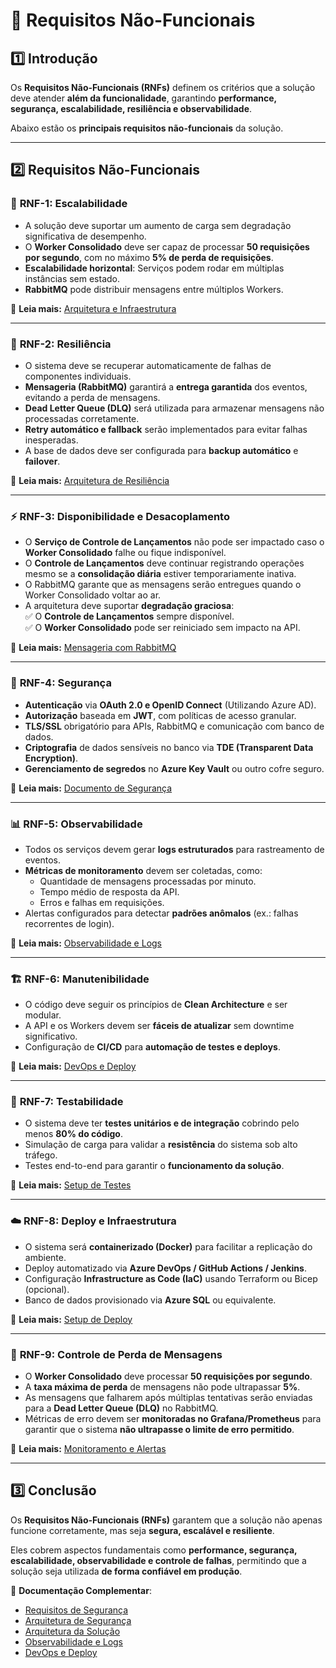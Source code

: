 # 📌 Requisitos Não-Funcionais

## 1️⃣ Introdução
Os **Requisitos Não-Funcionais (RNFs)** definem os critérios que a solução deve atender **além da funcionalidade**, garantindo **performance, segurança, escalabilidade, resiliência e observabilidade**.

Abaixo estão os **principais requisitos não-funcionais** da solução.

---

## 2️⃣ Requisitos Não-Funcionais

### 🚀 **RNF-1: Escalabilidade**
- A solução deve suportar um aumento de carga sem degradação significativa de desempenho.
- O **Worker Consolidado** deve ser capaz de processar **50 requisições por segundo**, com no máximo **5% de perda de requisições**.
- **Escalabilidade horizontal**: Serviços podem rodar em múltiplas instâncias sem estado.
- **RabbitMQ** pode distribuir mensagens entre múltiplos Workers.

📄 **Leia mais:** [Arquitetura e Infraestrutura](../arquitetura/arquitetura-geral.md)  

---

### 🔄 **RNF-2: Resiliência**
- O sistema deve se recuperar automaticamente de falhas de componentes individuais.
- **Mensageria (RabbitMQ)** garantirá a **entrega garantida** dos eventos, evitando a perda de mensagens.
- **Dead Letter Queue (DLQ)** será utilizada para armazenar mensagens não processadas corretamente.
- **Retry automático e fallback** serão implementados para evitar falhas inesperadas.
- A base de dados deve ser configurada para **backup automático** e **failover**.

📄 **Leia mais:** [Arquitetura de Resiliência](../arquitetura/arquitetura-geral.md)  

---

### ⚡ **RNF-3: Disponibilidade e Desacoplamento**
- O **Serviço de Controle de Lançamentos** não pode ser impactado caso o **Worker Consolidado** falhe ou fique indisponível.
- O **Controle de Lançamentos** deve continuar registrando operações mesmo se a **consolidação diária** estiver temporariamente inativa.
- O RabbitMQ garante que as mensagens serão entregues quando o Worker Consolidado voltar ao ar.
- A arquitetura deve suportar **degradação graciosa**:  
  ✅ O **Controle de Lançamentos** sempre disponível.  
  ✅ O **Worker Consolidado** pode ser reiniciado sem impacto na API.  

📄 **Leia mais:** [Mensageria com RabbitMQ](../arquitetura/mensageria.md)

---

### 🔐 **RNF-4: Segurança**
- **Autenticação** via **OAuth 2.0 e OpenID Connect** (Utilizando Azure AD).
- **Autorização** baseada em **JWT**, com políticas de acesso granular.
- **TLS/SSL** obrigatório para APIs, RabbitMQ e comunicação com banco de dados.
- **Criptografia** de dados sensíveis no banco via **TDE (Transparent Data Encryption)**.
- **Gerenciamento de segredos** no **Azure Key Vault** ou outro cofre seguro.

📄 **Leia mais:** [Documento de Segurança](../naofuncionais/seguranca.md)  

---

### 📊 **RNF-5: Observabilidade**
- Todos os serviços devem gerar **logs estruturados** para rastreamento de eventos.
- **Métricas de monitoramento** devem ser coletadas, como:
  - Quantidade de mensagens processadas por minuto.
  - Tempo médio de resposta da API.
  - Erros e falhas em requisições.
- Alertas configurados para detectar **padrões anômalos** (ex.: falhas recorrentes de login).

📄 **Leia mais:** [Observabilidade e Logs](../../monitoramento/monitoramento-observabilidade.md)  

---

### 🏗 **RNF-6: Manutenibilidade**
- O código deve seguir os princípios de **Clean Architecture** e ser modular.
- A API e os Workers devem ser **fáceis de atualizar** sem downtime significativo.
- Configuração de **CI/CD** para **automação de testes e deploys**.

📄 **Leia mais:** [DevOps e Deploy](../requisitos/DevOpsEDeploy.md)  

---

### 🎯 **RNF-7: Testabilidade**
- O sistema deve ter **testes unitários e de integração** cobrindo pelo menos **80% do código**.
- Simulação de carga para validar a **resistência** do sistema sob alto tráfego.
- Testes end-to-end para garantir o **funcionamento da solução**.

📄 **Leia mais:** [Setup de Testes](../setup/setup-testes.md)  

---

### ☁️ **RNF-8: Deploy e Infraestrutura**
- O sistema será **containerizado (Docker)** para facilitar a replicação do ambiente.
- Deploy automatizado via **Azure DevOps / GitHub Actions / Jenkins**.
- Configuração **Infrastructure as Code (IaC)** usando Terraform ou Bicep (opcional).
- Banco de dados provisionado via **Azure SQL** ou equivalente.

📄 **Leia mais:** [Setup de Deploy](../setup/setup-deploy.md)  

---

### 🚦 **RNF-9: Controle de Perda de Mensagens**
- O **Worker Consolidado** deve processar **50 requisições por segundo**.
- A **taxa máxima de perda** de mensagens não pode ultrapassar **5%**.
- As mensagens que falharem após múltiplas tentativas serão enviadas para a **Dead Letter Queue (DLQ)** no RabbitMQ.
- Métricas de erro devem ser **monitoradas no Grafana/Prometheus** para garantir que o sistema **não ultrapasse o limite de erro permitido**.

📄 **Leia mais:** [Monitoramento e Alertas](../../monitoramento/monitoramento-observabilidade.md)  

---

## 3️⃣ Conclusão

Os **Requisitos Não-Funcionais (RNFs)** garantem que a solução não apenas funcione corretamente, mas seja **segura, escalável e resiliente**.  

Eles cobrem aspectos fundamentais como **performance, segurança, escalabilidade, observabilidade e controle de falhas**, permitindo que a solução seja utilizada **de forma confiável em produção**.

📄 **Documentação Complementar**:
- [Requisitos de Segurança](./seguranca.md)
- [Arquitetura de Segurança](../../arquitetura/arquitetura-seguranca.md)  
- [Arquitetura da Solução](../../arquitetura/arquitetura-geral.md)  
- [Observabilidade e Logs](../../monitoramento/monitoramento-observabilidade.md)  
- [DevOps e Deploy](../../devops/devops-deploy.md)  
